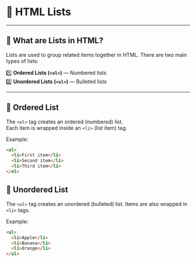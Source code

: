 # 📝 HTML Lists

---

## 📌 What are Lists in HTML?

Lists are used to group related items together in HTML. There are two main types of lists:

1️⃣ **Ordered Lists (`<ol>`)** — Numbered lists  
2️⃣ **Unordered Lists (`<ul>`)** — Bulleted lists  

---

## 🔢 Ordered List

The `<ol>` tag creates an ordered (numbered) list.  
Each item is wrapped inside an `<li>` (list item) tag.

Example:
```html
<ol>
  <li>First item</li>
  <li>Second item</li>
  <li>Third item</li>
</ol>
```
## 🔘 Unordered List

The `<ul>` tag creates an unordered (bulleted) list.
Items are also wrapped in `<li>` tags.

Example:
```html
<ul>
  <li>Apple</li>
  <li>Banana</li>
  <li>Orange</li>
</ul>
```
